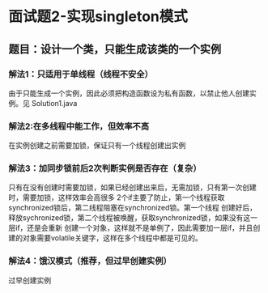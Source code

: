 # 面试题2-实现singleton模式

## 题目：设计一个类，只能生成该类的一个实例

### 解法1：只适用于单线程（线程不安全）

由于只能生成一个实例，因此必须把构造函数设为私有函数，以禁止他人创建实例。见 Solution1.java

### 解法2:在多线程中能工作，但效率不高

在实例创建之前需要加锁，保证只有一个线程创建出实例

### 解法3：加同步锁前后2次判断实例是否存在（复杂）

只有在没有创建时需要加锁，如果已经创建出来后，无需加锁，只有第一次创建时，需要加锁，这样效率会高很多
2个if主要了防止，第一个线程获取synchronized锁后，第二线程阻塞在synchronized锁。第一个线程
创建好后，释放sychronized锁，第二个线程被唤醒，获取synchronized锁，如果没有这一层if，还是会重新
创建一个对象，这样就不是单例了，因此需要加一层if，并且创建的对象需要volatile关键字，这样在多个线程中都是可见的。

### 解法4：饿汉模式（推荐，但过早创建实例）

过早创建实例




